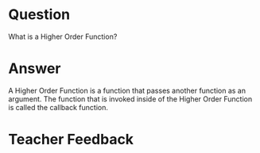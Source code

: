 # Question

What is a Higher Order Function?

# Answer

A Higher Order Function is a function that passes another function as an argument. The function that is invoked inside of the Higher Order Function is called the callback function.

# Teacher Feedback
